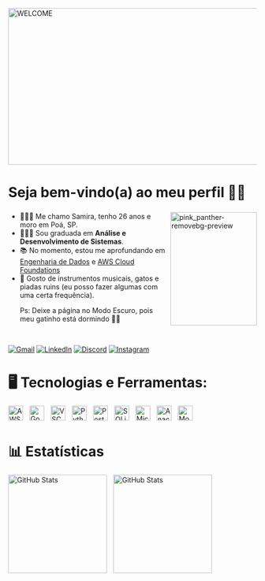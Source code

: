 

<img width="1059" height="318" alt="WELCOME" src="https://github.com/user-attachments/assets/1494a241-07f0-4733-8d5f-4b7d44695470" />




<h1 align="left">Seja bem-vindo(a) ao meu perfil 👋🏻</h1>

###

<img align="right" width="175" height="230" alt="pink_panther-removebg-preview" src="https://github.com/user-attachments/assets/73448a35-d9aa-4fd1-b242-e3a7d9083301" />

<ul>
<li>🙋🏻‍♀️ Me chamo Samira, tenho 26 anos e moro em Poá, SP.</li>
<li>👩🏻‍🎓 Sou graduada em <b>Análise e Desenvolvimento de Sistemas</b>.</li>
<li>📚 No momento, estou me aprofundando em 
    <a href="https://www.udemy.com/course/engenharia-de-dados-com-python/" target="_blank">Engenharia de Dados</a> 
    e 
    <a href="https://web.dio.me/track/santander-code-girls-2025" target="_blank">AWS Cloud Foundations</a></li>
<li>💖 Gosto de instrumentos musicais, gatos e piadas ruins (eu posso fazer algumas com uma certa frequência).</li>

<p></p>
<p>Ps: Deixe a página no Modo Escuro, pois meu gatinho está dormindo 🤪😸</p>

</ul>

<br>

[![Gmail](https://img.shields.io/badge/Gmail-%23D14836.svg?style=for-the-badge&logo=gmail&logoColor=white)](mailto:samiramedeirosc@gmail.com)
[![LinkedIn](https://img.shields.io/badge/LinkedIn-%230A66C2.svg?style=for-the-badge&logo=linkedin&logoColor=white)](https://www.linkedin.com/in/samiramedeirosc/)
[![Discord](https://img.shields.io/badge/Discord-%235865F2.svg?style=for-the-badge&logo=discord&logoColor=white)](https://discord.com/users/1199110507559403541)
[![Instagram](https://img.shields.io/badge/Instagram-%23E4405F.svg?style=for-the-badge&logo=instagram&logoColor=white)](https://www.instagram.com/samiramedeiros/)



###

# 🖥️ Tecnologias e Ferramentas: 

<img 
    align="left" 
    alt="AWS"
    title="AWS" 
    width="30px" 
    style="padding-right: 10px;" 
    src="https://cdn.jsdelivr.net/gh/devicons/devicon@latest/icons/amazonwebservices/amazonwebservices-original-wordmark.svg"  
/>
<img 
    align="left" 
    alt="Google Cloud" 
    title="Google Cloud"
    width="30px" 
    style="padding-right: 10px;" 
    src="https://cdn.jsdelivr.net/gh/devicons/devicon@latest/icons/googlecloud/googlecloud-original.svg" 
/>
<img 
    align="left" 
    alt="VSCode" 
    title="VSCode"
    width="30px" 
    style="padding-right: 10px;" 
    src="https://cdn.jsdelivr.net/gh/devicons/devicon@latest/icons/vscode/vscode-original.svg" 
/>
<img 
    align="left" 
    alt="Python" 
    title="Python"
    width="30px" 
    style="padding-right: 10px;" 
    src="https://cdn.jsdelivr.net/gh/devicons/devicon@latest/icons/python/python-original.svg" 
/>
<img 
    align="left" 
    alt="PostgreSQL"
    title="PostgreSQL" 
    width="30px" 
    style="padding-right: 10px;" 
    src="https://cdn.jsdelivr.net/gh/devicons/devicon@latest/icons/postgresql/postgresql-original.svg" 
/>
<img 
    align="left" 
    alt="SQLite" 
    title="SQLite"
    width="30px" 
    style="padding-right: 10px;" 
    src="https://cdn.jsdelivr.net/gh/devicons/devicon@latest/icons/sqlite/sqlite-original.svg" 
/>
<img 
    align="left" 
    alt="Microsoft SQL Server"
    title="Microsoft SQL Server" 
    width="30px" 
    style="padding-right: 10px;" 
    src="https://cdn.jsdelivr.net/gh/devicons/devicon@latest/icons/microsoftsqlserver/microsoftsqlserver-original.svg" 
/>
<img 
    align="left" 
    alt="Anaconda" 
    title="Anaconda"
    width="30px" 
    style="padding-right: 10px;" 
    src="https://cdn.jsdelivr.net/gh/devicons/devicon@latest/icons/anaconda/anaconda-original.svg" 
/>
<img 
    align="left" 
    alt="MongoDB" 
    title="MongoDB"
    width="30px" 
    style="padding-right: 10px;" 
    src="https://cdn.jsdelivr.net/gh/devicons/devicon@latest/icons/mongodb/mongodb-original.svg" 
/>

<br>
</br>

# 📊 Estatísticas

<p>
  <img 
    align="left" 
    alt="GitHub Stats" 
    height="200" 
    style="padding-right: 10px;" 
    src="https://github-readme-stats.vercel.app/api?username=samiramedeiros&show_icons=true&theme=tokyonight&include_all_commits=true&locale=pt-br" 
  />

<img 
      align="left" 
      alt="GitHub Stats" 
      height="200" 
      src="https://github-readme-stats.vercel.app/api/top-langs/?username=samiramedeiros&theme=tokyonight&layout=compact&custom_title=Tecnologias&langs_count=9" 
  />

</p>


###

<div align="left" style="width: 100%">
  <a target="_blank" href="https://github-readme-medium-recent-article.vercel.app/medium/@undefined/0">
  </a>
</div>


<br>
</br>

